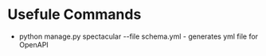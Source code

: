 # Usefule Commands
* python manage.py spectacular --file schema.yml - generates yml file for OpenAPI
